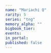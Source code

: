```yaml
---
name: "Mariachi Q"
rarity: 5
series: "tng"
memory_alpha: ""
bigbook_tier:
events:
in_portal:
published: false
---
```


